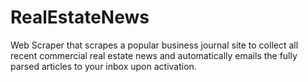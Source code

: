 # RealEstateNews
Web Scraper that scrapes a popular business journal site to collect all recent commercial real estate news and automatically emails the fully parsed articles to your inbox upon activation.

